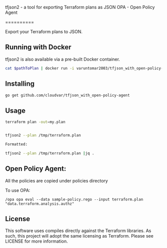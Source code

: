 tfjson2 - a tool for exporting Terraform plans as JSON
OPA - Open Policy Agent

==========

Export your Terraform plans to JSON.

Running with Docker
-------------------

tfjson2 is also available via a pre-built Docker container.

```bash
cat $pathToPlan | docker run -i varuntomar2003/tfjson_with_open-policy-agent --stdin
```


Installing
----------

```bash
go get github.com/cloudvar/tfjson_with_open-policy-agent
```
 
 
Usage
-----

```bash
terraform plan -out=my.plan


tfjson2 --plan /tmp/terraform.plan

Formatted:

tfjson2 --plan /tmp/terraform.plan |jq .
```

Open Policy Agent:
-----

All the policies are copied under policies directory

To use OPA:

```/opa opa eval --data sample-policy.rego --input terraform.plan "data.terraform.analysis.authz"```

License
-------

This software uses compiles directly against the Terraform libraries. As such, this project will adopt the same licensing
as Terraform. Please see LICENSE for more information.
